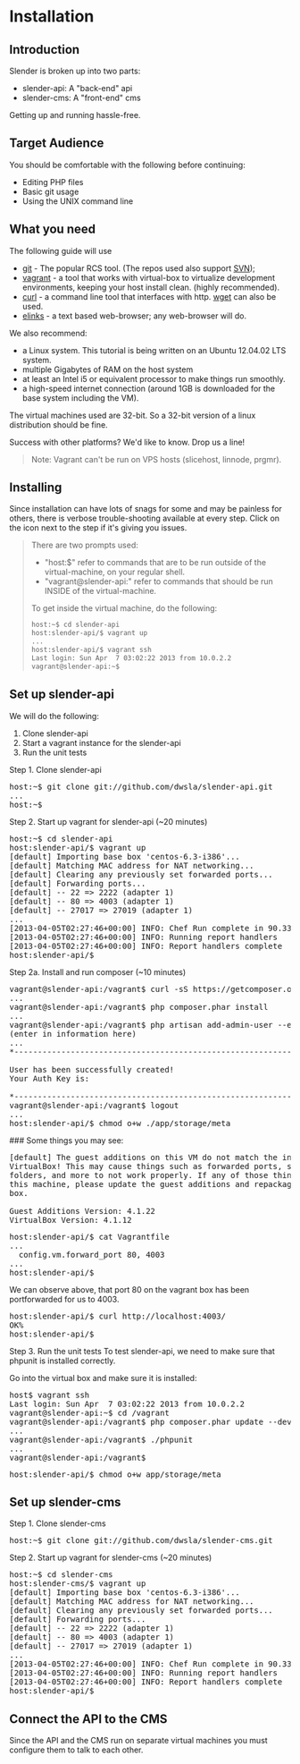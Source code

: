 # Installation
## Introduction

Slender is broken up into two parts:

 * slender-api: A "back-end" api
 * slender-cms: A "front-end" cms

Getting up and running hassle-free.

## Target Audience

You should be comfortable with the following before continuing:

 * Editing PHP files
 * Basic git usage
 * Using the UNIX command line

## What you need

The following guide will use 

 * [git](http://git-scm.com/) - The popular RCS tool. (The repos used also support [SVN](https://github.com/blog/626-announcing-svn-support));
 * [vagrant](http://www.vagrantup.com) - a tool that works with virtual-box to virtualize development environments, keeping your host install clean. (highly recommended).
 * [curl](http://curl.haxx.se/) - a command line tool that interfaces with http. [wget](http://www.gnu.org/software/wget/) can also be used.
 * [elinks](http://elinks.or.cz/) - a text based web-browser; any web-browser will do.

We also recommend:

 * a Linux system. This tutorial is being written on an Ubuntu 12.04.02 LTS system.  
 * multiple Gigabytes of RAM on the host system 
 * at least an Intel i5 or equivalent processor to make things run smoothly.
 * a high-speed internet connection (around 1GB is downloaded for the base system including the VM).

The virtual machines used are 32-bit. So a 32-bit version of a linux distribution should be fine.

<aside>
Success with other platforms? We'd like to know. Drop us a line!
</aside>

<blockquote>
Note: Vagrant can't be run on VPS hosts (slicehost, linnode, prgmr).
</blockquote>

## Installing
Since installation can have lots of snags for some and may be painless for others, there is verbose trouble-shooting available at every step.  Click on the icon next to the step if it's giving you issues.

<blockquote>
There are two prompts used:

* "host:$" refer to commands that are to be run outside of the virtual-machine, on your regular shell.
* "vagrant@slender-api:" refer to commands that should be run INSIDE of the virtual-machine. 

To get inside the virtual machine, do the following:

```bash
host:~$ cd slender-api
host:slender-api/$ vagrant up
...
host:slender-api/$ vagrant ssh
Last login: Sun Apr  7 03:02:22 2013 from 10.0.2.2
vagrant@slender-api:~$ 
```

</blockquote>

## Set up slender-api

We will do the following:

1. Clone slender-api
1. Start a vagrant instance for the slender-api
1. Run the unit tests

Step 1. Clone slender-api 
<pre class="">
host:~$ git clone git://github.com/dwsla/slender-api.git
...
host:~$
</pre> 

Step 2. Start up vagrant for slender-api
(~20 minutes)
<pre>
host:~$ cd slender-api
host:slender-api/$ vagrant up
[default] Importing base box 'centos-6.3-i386'...
[default] Matching MAC address for NAT networking...
[default] Clearing any previously set forwarded ports...
[default] Forwarding ports...
[default] -- 22 => 2222 (adapter 1)
[default] -- 80 => 4003 (adapter 1)
[default] -- 27017 => 27019 (adapter 1)
...
[2013-04-05T02:27:46+00:00] INFO: Chef Run complete in 90.334180485 seconds
[2013-04-05T02:27:46+00:00] INFO: Running report handlers
[2013-04-05T02:27:46+00:00] INFO: Report handlers complete
host:slender-api/$ 
</pre>

Step 2a. Install and run composer
(~10 minutes)
<pre>
vagrant@slender-api:/vagrant$ curl -sS https://getcomposer.org/installer | php
...
vagrant@slender-api:/vagrant$ php composer.phar install 
...
vagrant@slender-api:/vagrant$ php artisan add-admin-user --env=local
(enter in information here)
...
*---------------------------------------------------------------------------*

User has been successfully created!
Your Auth Key is: <record this>

*---------------------------------------------------------------------------*
vagrant@slender-api:/vagrant$ logout
...
host:slender-api/$ chmod o+w ./app/storage/meta
</pre>

<aside class="troubleshoot">
### Some things you may see:

<pre>
[default] The guest additions on this VM do not match the install version of
VirtualBox! This may cause things such as forwarded ports, shared
folders, and more to not work properly. If any of those things fail on
this machine, please update the guest additions and repackage the
box.

Guest Additions Version: 4.1.22
VirtualBox Version: 4.1.12
</pre>
</aside>

<pre>
host:slender-api/$ cat Vagrantfile
...
  config.vm.forward_port 80, 4003
...
host:slender-api/$ 
</pre>
We can observe above, that port 80 on the vagrant box has been portforwarded for us to 4003.

<pre>
host:slender-api/$ curl http://localhost:4003/
OK%                                             
host:slender-api/$ 
</pre>

Step 3. Run the unit tests
To test slender-api, we need to make sure that phpunit is installed correctly. 

Go into the virtual box and make sure it is installed:

<pre>
host$ vagrant ssh
Last login: Sun Apr  7 03:02:22 2013 from 10.0.2.2
vagrant@slender-api:~$ cd /vagrant
vagrant@slender-api:/vagrant$ php composer.phar update --dev
...
vagrant@slender-api:/vagrant$ ./phpunit
...
vagrant@slender-api:/vagrant$ 
</pre>




<pre>
host:slender-api/$ chmod o+w app/storage/meta
</pre>

## Set up slender-cms
Step 1. Clone slender-cms
<pre>
host:~$ git clone git://github.com/dwsla/slender-cms.git
</pre>

Step 2. Start up vagrant for slender-cms
(~20 minutes)
<pre>
host:~$ cd slender-cms
host:slender-cms/$ vagrant up
[default] Importing base box 'centos-6.3-i386'...
[default] Matching MAC address for NAT networking...
[default] Clearing any previously set forwarded ports...
[default] Forwarding ports...
[default] -- 22 => 2222 (adapter 1)
[default] -- 80 => 4003 (adapter 1)
[default] -- 27017 => 27019 (adapter 1)
...
[2013-04-05T02:27:46+00:00] INFO: Chef Run complete in 90.334180485 seconds
[2013-04-05T02:27:46+00:00] INFO: Running report handlers
[2013-04-05T02:27:46+00:00] INFO: Report handlers complete
host:slender-api/$ 
</pre>

## Connect the API to the CMS

Since the API and the CMS run on separate virtual machines you must configure them to talk to each other.

